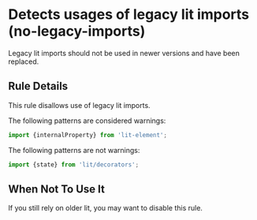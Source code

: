 # Detects usages of legacy lit imports (no-legacy-imports)

Legacy lit imports should not be used in newer versions and have been
replaced.

## Rule Details

This rule disallows use of legacy lit imports.

The following patterns are considered warnings:

```ts
import {internalProperty} from 'lit-element';
```

The following patterns are not warnings:

```ts
import {state} from 'lit/decorators';
```

## When Not To Use It

If you still rely on older lit, you may want to disable this rule.
